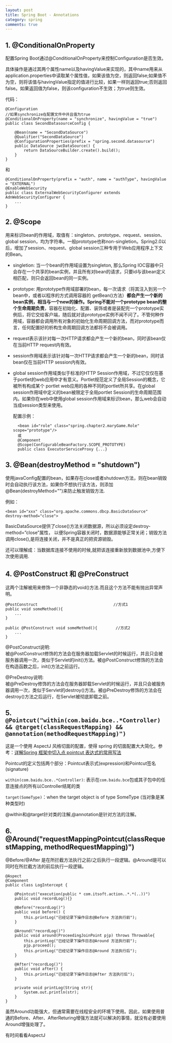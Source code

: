```yaml
---
layout: post
title: Spring Boot - Annotations
category: spring
comments: true
---
```


## 1. @ConditionalOnProperty

配置Spring Boot通过@ConditionalOnProperty来控制Configuration是否生效。

具体操作是通过其两个属性name以及havingValue来实现的，其中name用来从application.properties中读取某个属性值，如果该值为空，则返回false;如果值不为空，则将该值与havingValue指定的值进行比较，如果一样则返回true;否则返回false。如果返回值为false，则该configuration不生效；为true则生效。

代码：

    @Configuration
    //如果synchronize在配置文件中并且值为true
    @ConditionalOnProperty(name = "synchronize", havingValue = "true")
    public class SecondDatasourceConfig {

        @Bean(name = "SecondDataSource")
        @Qualifier("SecondDataSource")
        @ConfigurationProperties(prefix = "spring.second.datasource")
        public DataSource jwcDataSource() {
            return DataSourceBuilder.create().build();
        }
    }

和

    @ConditionalOnProperty(prefix = "auth", name = "authType", havingValue = "EXTERNAL")
    @EnableWebSecurity
    public class ExternalWebSecurityConfigurer extends AdnWebSecurityConfigurer {
        ...
    }

## 2. @Scope

用来标识bean的作用域，取值有：singleton、prototype、request、session、global session，均为字符串。一般prototype也称non-singletion。Spring2.0以后，增加了session、request、global session三种专用于Web应用程序上下文的Bean。

- singletion: 当一个bean的作用域设置为singleton, 那么Spring IOC容器中只会存在一个共享的bean实例，并且所有对bean的请求，只要id与该bean定义相匹配，则只会返回bean的同一实例。

- prototype: 用prototype作用域部署的bean，每一次请求（将其注入到另一个bean中，或者以程序的方式调用容器的 getBean()方法）**都会产生一个新的bean实例，相当与一个new的操作。Spring不能对一个prototype bean的整个生命周期负责**，容器在初始化、配置、装饰或者是装配完一个prototype实例后，将它交给客户端，随后就对该prototype实例不闻不问了。不管何种作用域，容器都会调用所有对象的初始化生命周期回调方法，而对prototype而言，任何配置好的析构生命周期回调方法都将不会被调用。

- request表示该针对每一次HTTP请求都会产生一个新的bean，同时该bean仅在当前HTTP request内有效。

- session作用域表示该针对每一次HTTP请求都会产生一个新的bean，同时该bean仅在当前HTTP session内有效。

- global session作用域类似于标准的HTTP Session作用域，不过它仅仅在基于portlet的web应用中才有意义。Portlet规范定义了全局Session的概念，它被所有构成某个 portlet web应用的各种不同的portlet所共享。在global session作用域中定义的bean被限定于全局portlet Session的生命周期范围内。如果你在web中使用global session作用域来标识bean，那么web会自动当成session类型来使用。

    配置示例：

        <bean id="role" class="spring.chapter2.maryGame.Role" scope="prototype"/>
        或
        @Component
        @Scope(ConfigurableBeanFactory.SCOPE_PROTOTYPE)
        public class ExecutorServiceProxy {...}

## 3. @Bean(destroyMethod = "shutdown")

使用javaConfig配置的bean，如果存在close或者shutdown方法，则在bean销毁时会自动执行该方法，如果你不想执行该方法，则添加@Bean(destroyMethod="")来防止触发销毁方法.

例如：

    <bean id="xxx" class="org.apache.commons.dbcp.BasicDataSource" destroy-method="close">

BasicDataSource提供了close()方法关闭数据源，所以必须设定destroy-method=”close”属性， 以便Spring容器关闭时，数据源能够正常关闭；销毁方法调用close(),是将连接关闭，并不是真正的把资源销毁。

还可以理解成：当数据库连接不使用的时候,就把该连接重新放到数据池中,方便下次使用调用.

## 4.  @PostConstruct 和 @PreConstruct
这两个注解被用来修饰一个非静态的void()方法.而且这个方法不能有抛出异常声明。

    @PostConstruct                                 //方式1
    public void someMethod(){
        ...
    }

    public @PostConstruct void someMethod(){        //方式2
        ...  
    }

@PostConstruct说明:  
被@PostConstruct修饰的方法会在服务器加载Servlet的时候运行，并且只会被服务器调用一次，类似于Servlet的init()方法。被@PostConstruct修饰的方法会在构造函数之后，init()方法之前运行。

@PreDestroy说明:  
被@PreDestroy修饰的方法会在服务器卸载Servlet的时候运行，并且只会被服务器调用一次，类似于Servlet的destroy()方法。被@PreDestroy修饰的方法会在destroy()方法之后运行，在Servlet被彻底卸载之前。

## 5. `@Pointcut("within(com.baidu.bce..*Controller) && @target(classRequestMapping) && @annotation(methodRequestMapping)")`

这是一个使用 AspectJ 风格切面的配置，使得 spring 的切面配置大大简化。参考：[详解Spring 框架中切入点 pointcut 表达式的常用写法](https://www.jb51.net/article/110461.htm)

Pointcut的定义包括两个部分：Pointcut表示式(expression)和Pointcut签名(signature)

`within(com.baidu.bce..*Controller)`: 表示在`com.baidu.bce`包或其子包中的任意连接点的所有以Controller结尾的类  

`target(SomeType)`：when the target object is of type SomeType (当对象是某种类型时)

@within和@target针对类的注解,@annotation是针对方法的注解。

## 6. @Around("requestMappingPointcut(classRequestMapping, methodRequestMapping)")

@Before/@After 是在所拦截方法执行之前/之后执行一段逻辑。@Around是可以同时在所拦截方法的前后执行一段逻辑。

    @Aspect
    @Component
    public class LogIntercept {

        @Pointcut("execution(public * com.itsoft.action..*.*(..))")
        public void recordLog(){}

        @Before("recordLog()")
        public void before() {
            this.printLog("已经记录下操作日志@Before 方法执行前");
        }

        @Around("recordLog()")
        public void around(ProceedingJoinPoint pjp) throws Throwable{
            this.printLog("已经记录下操作日志@Around 方法执行前");
            pjp.proceed();
            this.printLog("已经记录下操作日志@Around 方法执行后");
        }

        @After("recordLog()")
        public void after() {
            this.printLog("已经记录下操作日志@After 方法执行后");
        }

        private void printLog(String str){
            System.out.println(str);
        }
    }

虽然Around功能强大，但通常需要在线程安全的环境下使用。因此，如果使用普通的Before、After、AfterReturing增强方法就可以解决的事情，就没有必要使用Around增强处理了。

有时间看看AspectJ